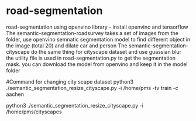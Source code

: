# road-segmentation
road-segmentation using openvino library - install openvino and tensorflow
The semantic-segmentation-roadsurvey takes a set of images from the folder, use openvino semnatic segmentation model to
find different object in the image (total 20) and dilate car and person
The semantic-segmentation-cityscape do the same thing for cityscape dataset and use guassian blur
the utility file is used in road-segmentation.py to get the segmentation mask.
you can download the model from openvino and keep it in the model folder

#Command for changing city scape dataset
python3 ./semantic_segmentation_resize_cityscape.py -i /home/pms -tv train -c aachen

python3 ./semantic_segmentation_resize_cityscape.py -i /home/pms/cityscapes
